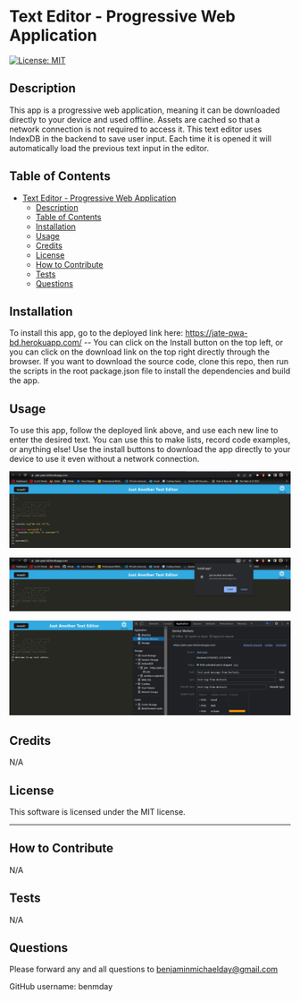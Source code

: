 # Text Editor - Progressive Web Application

  [![License: MIT](https://img.shields.io/badge/License-MIT-yellow.svg)](https://opensource.org/licenses/MIT)

## Description
  
  This app is a progressive web application, meaning it can be downloaded directly to your device and used offline. Assets are cached so that a network connection is not required to access it. This text editor uses IndexDB in the backend to save user input. Each time it is opened it will automatically load the previous text input in the editor. 
  
  
## Table of Contents
  
- [Text Editor - Progressive Web Application](#text-editor---progressive-web-application)
  - [Description](#description)
  - [Table of Contents](#table-of-contents)
  - [Installation](#installation)
  - [Usage](#usage)
  - [Credits](#credits)
  - [License](#license)
  - [How to Contribute](#how-to-contribute)
  - [Tests](#tests)
  - [Questions](#questions)
  
  
## Installation
  
  To install this app, go to the deployed link here: https://jate-pwa-bd.herokuapp.com/ -- You can click on the Install button on the top left, or you can click on the download link on the top right directly through the browser. If you want to download the source code, clone this repo, then run the scripts in the root package.json file to install the dependencies and build the app. 
  
  
## Usage
  
  To use this app, follow the deployed link above, and use each new line to enter the desired text. You can use this to make lists, record code examples, or anything else! Use the install buttons to download the app directly to your device to use it even without a network connection. 

![screenshot](Assets/jate1.png)

![screenshot](Assets/jate.png)
 
![screenshot](Assets/jate2.png)
      
  
## Credits
  
  N/A
  
  
## License
  
  This software is licensed under the MIT license.
  
  ---
  
  
## How to Contribute
  
  N/A
  
  
## Tests
  
  N/A
  
  
## Questions
  
  Please forward any and all questions to benjaminmichaelday@gmail.com
  
  GitHub username: benmday